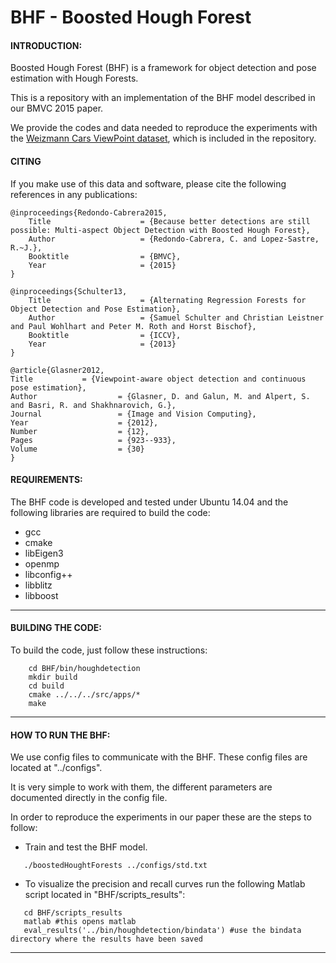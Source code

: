 # BHF - Boosted Hough Forest

#### INTRODUCTION:

Boosted Hough Forest (BHF) is a framework for object detection and pose estimation with Hough Forests.

This is a repository with an implementation of the BHF model described in our BMVC 2015 paper.

We provide the codes and data needed to reproduce the experiments with the [Weizmann Cars ViewPoint dataset](http://www.wisdom.weizmann.ac.il/~vision/WCVP/index.html), which is included in the repository.


#### CITING

If you make use of this data and software, please cite the following references in any publications:


	@inproceedings{Redondo-Cabrera2015,
        Title                    = {Because better detections are still possible: Multi-aspect Object Detection with Boosted Hough Forest},
        Author                   = {Redondo-Cabrera, C. and Lopez-Sastre, R.~J.},
        Booktitle                = {BMVC},
        Year                     = {2015}
	}

	@inproceedings{Schulter13,
        Title                    = {Alternating Regression Forests for Object Detection and Pose Estimation},
        Author                   = {Samuel Schulter and Christian Leistner and Paul Wohlhart and Peter M. Roth and Horst Bischof},
        Booktitle                = {ICCV},
        Year                     = {2013}
	}	
	
	@article{Glasner2012,
	Title			= {Viewpoint-aware object detection and continuous pose estimation},
	Author                  = {Glasner, D. and Galun, M. and Alpert, S. and Basri, R. and Shakhnarovich, G.},
	Journal                 = {Image and Vision Computing},
	Year                    = {2012},
	Number                  = {12},
	Pages                   = {923--933},
	Volume                  = {30}
	}



#### REQUIREMENTS:

The BHF code is developed and tested under Ubuntu 14.04 and the following libraries are 
required to build the code:
+ gcc
+ cmake
+ libEigen3
+ openmp
+ libconfig++
+ libblitz
+ libboost

---

#### BUILDING THE CODE:

To build the code, just follow these instructions:

```Shell
    cd BHF/bin/houghdetection
    mkdir build
    cd build
    cmake ../../../src/apps/*
    make
```

---

#### HOW TO RUN THE BHF:

We use config files to communicate with the BHF. These config files are located at "../configs".

It is very simple to work with them, the different parameters are documented directly in the config file.

In order to reproduce the experiments in our paper these are the steps to follow:

+  Train and test the BHF model.

```Shell
   ./boostedHoughtForests ../configs/std.txt
```
+ To visualize the precision and recall curves run the following Matlab script located in "BHF/scripts_results":

```Shell
   cd BHF/scripts_results
   matlab #this opens matlab  
   eval_results('../bin/houghdetection/bindata') #use the bindata directory where the results have been saved
```

---
